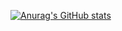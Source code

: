 [![Anurag's GitHub stats](https://github-readme-stats.vercel.app/api?username=gabri-1910)](https://github.com/anuraghazra/github-readme-stats)

